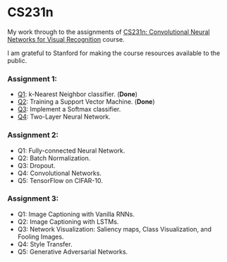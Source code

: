 # CS231n
My work through to the assignments of [CS231n: Convolutional Neural Networks for Visual Recognition](cs231n.stanford.edu) course.

I am grateful to Stanford for making the course resources available to the public. 

### Assignment 1:
- [Q1](https://github.com/Jack-Fawcett/CS231n/blob/master/Assignments/assignment1/knn.ipynb): k-Nearest Neighbor classifier. (**Done**)
- [Q2](https://github.com/Jack-Fawcett/CS231n/blob/master/Assignments/assignment1/svm.ipynb): Training a Support Vector Machine. (**Done**)
- [Q3](https://github.com/Jack-Fawcett/CS231n/blob/master/Assignments/assignment1/softmax.ipynb): Implement a Softmax classifier.
- [Q4](https://github.com/Jack-Fawcett/CS231n/blob/master/Assignments/assignment1/two_layer_net.ipynb): Two-Layer Neural Network.

### Assignment 2:
- Q1: Fully-connected Neural Network.
- Q2: Batch Normalization.
- Q3: Dropout.
- Q4: Convolutional Networks.
- Q5: TensorFlow on CIFAR-10.

### Assignment 3:
- Q1: Image Captioning with Vanilla RNNs.
- Q2: Image Captioning with LSTMs.
- Q3: Network Visualization: Saliency maps, Class Visualization, and Fooling Images.
- Q4: Style Transfer.
- Q5: Generative Adversarial Networks.
